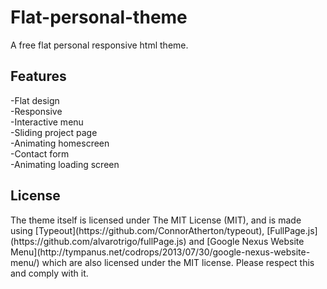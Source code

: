 # Flat-personal-theme
A free flat personal responsive html theme. 

<h2> Features </h2>
-Flat design<br>
-Responsive<br>
-Interactive menu<br>
-Sliding project page<br>
-Animating homescreen<br>
-Contact form<br>
-Animating loading screen


<h2> License </h2>
The theme itself is licensed under The MIT License (MIT), and is made using [Typeout](https://github.com/ConnorAtherton/typeout), [FullPage.js](https://github.com/alvarotrigo/fullPage.js) and [Google Nexus Website Menu](http://tympanus.net/codrops/2013/07/30/google-nexus-website-menu/) which are also licensed under the MIT license. Please respect this and comply with it.

